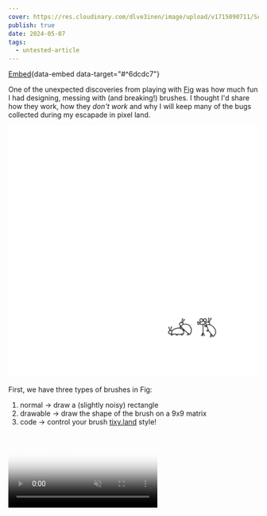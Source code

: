 ```yaml
---
cover: https://res.cloudinary.com/dlve3inen/image/upload/v1715090711/Screenshot_2024-05-07_at_13.28.51_x06c4f.png
publish: true
date: 2024-05-07
tags:
  - untested-article
---
```


[Embed](<../Rosie's Poem>){data-embed data-target="#^6dcdc7"}

One of the unexpected discoveries from playing with [Fig](<../Fig>) was how much fun I had designing, messing with (and breaking!) brushes. I thought I'd share how they work, how they *don't work* and why I will keep many of the bugs collected during my escapade in pixel land.

![200](little-cinema.webp)

First, we have three types of brushes in Fig:

1. normal → draw a (slightly noisy) rectangle
2. drawable → draw the shape of the brush on a 9x9 matrix
3. code → control your brush [tixy.land](https://tixy.land) style!

<video src='https://res.cloudinary.com/dlve3inen/video/upload/v1714758595/fig-brushes_dpkfwb.mp4' controls muted autoplay poster='https://res.cloudinary.com/dlve3inen/image/upload/v1714758192/fig-brushes_kaod6d.png' playsinline />


### Regular

Regular brushes are just rectangles with occasional holes, Edam cheese style (or Gouda, depending on how fast you draw):

<video playsinline autoplay loop muted src='https://res.cloudinary.com/dlve3inen/video/upload/v1715083360/fig-norm-brush_codffb.mp4'/>


### Drawn brushes

Draw the shape of your brush on a tiny 9x9 grid based editor. That's all!

![](Pasted%20image%2020240507132857.png)
*No, **I** didn't mix x and y coords, you're sideways! (and [Jonathan is a school](https://youtu.be/jK60Jpe0ito?t=52).)*

The original reason I added that little editor was to have a simple debugging/prototyping tool. What I particularly like about it:

- it's surprisingly quick and easy to use
- doodling a quick brush then immediately using it feels a bit like mixing colours in a physical palette

I suspect this might not be as interesting to others as it has been to me. I still remember the feeling of excitement when I tried the brush editor in Paint Shop Pro.

The UX was fun to handle as well, partially because it's more complex than it seems on the surface. Some things to consider:

- the editor will be used with: fingers, mouse and a stylus
- how to reduce the number of clicks/taps required to edit the brush?
- how to make the interaction obvious or make it easy to learn?
	- see [how to build a graphics editor that is **not capable** of keeping pixels on the screen](<../Fig>)

(This is also one of the reasons I enjoy typography: when it works, it becomes almost invisible.)

#### Some of the interactions I tested:

- Every pixel is a button! Click to toggle the pixel (too slow)
- Have an erase and draw mode (add/remove pixels from the brush), control via the `touchmove` event
	- too slow and error prone
	- also, weird
- draw with `pointerdown`/`pointermove`, but choose edit/erase mode depending on where you started
	- if I start drawing on a black pixel → remove brush pixels
	- if I start drawing on an empty pixel → draw brush pixels

<video playsinline autoplay loop muted src='https://res.cloudinary.com/dlve3inen/video/upload/v1715083359/fig-draw-brushes-clicks_eqz2y0.mov'/>

### Code brushes

Feels like this entire project has been a 4-week long stream of consciousness. The code brush is an extension of the regular drawable brush but it's controlled via a tixy.land inspired JS snippet:

```
(i: int, x: int, y: int) → boolean
```

Let's break this down:

- `i` is the number of the current iteration, increased each frame
- `x` and `y` are the grid coords

![](Pasted%20image%2020240507124018.png)

We run `ixy` for each pixel of the brush grid, for each iteration. Every time the function returns `true` we draw a pixel, otherwise we leave it empty.

<video playsinline autoplay loop muted src='https://res.cloudinary.com/dlve3inen/video/upload/v1715083361/fig-code-brush-tutorial-random_janugd.mov'/>

Since `i` can be used as a poor man's replacement for *time*, we can use `ixy` to create animated brushes:

<video playsinline autoplay loop muted src='https://res.cloudinary.com/dlve3inen/video/upload/v1715083360/fig-code-brush-tutorial-animation_okbkip.mov'/>

We can create looped/cyclical animations by using trigonometry, e.g. `Math.sin`.

<video playsinline autoplay loop muted src='https://res.cloudinary.com/dlve3inen/video/upload/v1715083726/fig-oscillation_sjxpoq.mov'/>

I'm often impressed by the work of people who are capable of writing complex shader code. I like to think of this brush editor as a simple, me-sized shader toy. Having said that, let's see if we can hack or break it!

### Prototyping new brushes using ~~aye aye~~ AI

tixy.land caps the number of code characters at 32. We don't have this limitation, but to create more complex behaviours we'll still need:

1. a place to store variables, e.g. computed temporary state
2. someone with a better knowledge of maths than yours truly
3. someone who will bother to write the code

1\. can be solved with IIFEs (immediately-invoked function expressions):

```
(() => { ... })()

// can be used as:

const ixy = (i, x, y) => (
	() => {
		// use i, x, y here
		let someComputedPropertyUsingXandY = ...
		return someOtherComputedProperty
	}
)()
```

2\. can be offloaded to Claude!

I'm using some basic prompt vibing™ tricks here: chain of thought prompting, providing examples.

> None of this song and dance is **really** needed, as providing two examples seemed to be enough to give me useful results: [thread on Xitter](https://twitter.com/rafalpast/status/1771604982598435149/photo/1).


#### Here's the prompt:
(see [My default Coding Assistant System prompt](<../My default Coding Assistant System prompt>) for context)

```
implement the function animate (time, x, y) => void

the function:
- operates on a grid of 9x9 pixels
- returns either true or false for each pixel
- is implemented in Javascript

Example implementations:

- random spray/noise: `return Math.random < 1`
- diagonal line: `return x === y`
Now: implement the body of this function that will render a circle (9x9):

- wrap the result in an IIFE and pass these arguments to it: (i, x, y)
```

Result:

![](Pasted%20image%2020240507132505.png)


## The woods are lovely dark and deep, so these are the bugs I'd like to keep:

![](Pasted%20image%2020240507145004.png)

Procreate is a wonderful piece of software. The faster, messier my brush strokes are, the better they look (thanks for their stabilisation and motion filtering algos). Every line is smooth, dynamic, drawn by a (hand-held) hand. This is useful and valuable as it allows more people to express themselves in ways that were previously impossible or very difficult. I used Procreate and MS Paint as a reference when looking for UX patterns.

> (Yes, nothing can replace patience and discipline when it comes to drawing. I know that because I have low supplies of either.)

Fig doesn't even draw lines, which results in a bunch of small glitches. Every frame (however often it happens, usually between 30 and 60 fps) we sample the brush and drop it on the screen. This means that in order to draw strokes you'll need to draw more slowly. This means that if you draw really fast you can simulate brush spacing. And, finally, this also means that the brush dynamics will vary slightly between devices, just like it does when I switch from my pastel paper to vellum (or a crappy notebook.)

I tried to fix it and it looked too pretty. I'm keeping it.

That's all for today, see you tomorrow!
